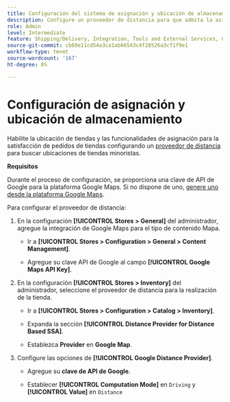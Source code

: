 ```yaml
---
title: Configuración del sistema de asignación y ubicación de almacenamiento
description: Configure un proveedor de distancia para que admita la asignación de ubicación de tienda en la interfaz de usuario de la tienda. Las soluciones Store Fulfillment requieren un proveedor a distancia que habilite la búsqueda en tiendas minoristas y otras capacidades de asignación y programación para el flujo de trabajo de entrega de extremo a extremo.
role: Admin
level: Intermediate
feature: Shipping/Delivery, Integration, Tools and External Services, Configuration
source-git-commit: cb69e11cd54a3ca1ab66543c4f28526a3cf1f9e1
workflow-type: tm+mt
source-wordcount: '167'
ht-degree: 0%

---
```


# Configuración de asignación y ubicación de almacenamiento

Habilite la ubicación de tiendas y las funcionalidades de asignación para la satisfacción de pedidos de tiendas configurando un [proveedor de distancia](https://experienceleague.adobe.com/en/docs/commerce-admin/inventory/configuration/distance-priority-algorithm) para buscar ubicaciones de tiendas minoristas.

**Requisitos**

Durante el proceso de configuración, se proporciona una clave de API de Google para la plataforma Google Maps. Si no dispone de uno, [genere uno desde la plataforma Google Maps](https://experienceleague.adobe.com/en/docs/commerce-admin/inventory/configuration/distance-priority-algorithm#configure-google-maps).

Para configurar el proveedor de distancia:

1. En la configuración **[!UICONTROL Stores > General]** del administrador, agregue la integración de Google Maps para el tipo de contenido Mapa.

   - Ir a **[!UICONTROL Stores > Configuration  > General > Content Management]**.

   - Agregue su clave API de Google al campo **[!UICONTROL Google Maps API Key]**.

1. En la configuración **[!UICONTROL Stores > Inventory]** del administrador, seleccione el proveedor de distancia para la realización de la tienda.

   - Ir a **[!UICONTROL Stores > Configuration > Catalog > Inventory]**.

   - Expanda la sección **[!UICONTROL Distance Provider for Distance Based SSA]**.

   - Establezca **Provider** en **Google Map**.

1. Configure las opciones de **[!UICONTROL Google Distance Provider]**.

   - Agregue su **clave de API de Google**.

   - Establecer **[!UICONTROL Computation Mode]** en `Driving` y **[!UICONTROL Value]** en `Distance`

